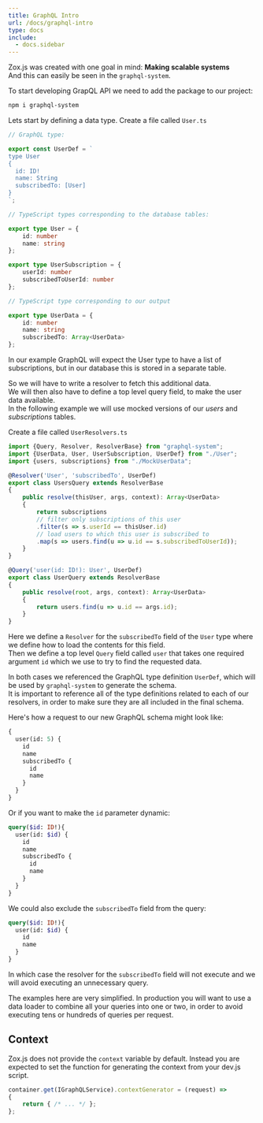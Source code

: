 ```yaml
---
title: GraphQL Intro
url: /docs/graphql-intro
type: docs
include:
  - docs.sidebar
---
```


Zox.js was created with one goal in mind: **Making scalable systems**  
And this can easily be seen in the `graphql-system`.

To start developing GrapQL API we need to add the package to our project:

```bash
npm i graphql-system
```

Lets start by defining a data type. Create a file called `User.ts`

```typescript
// GraphQL type:

export const UserDef = `
type User
{
  id: ID!
  name: String
  subscribedTo: [User]
}
`;

// TypeScript types corresponding to the database tables:

export type User = {
    id: number
    name: string
};

export type UserSubscription = {
    userId: number
    subscribedToUserId: number
};

// TypeScript type corresponding to our output

export type UserData = {
    id: number
    name: string
    subscribedTo: Array<UserData>
};
```

In our example GraphQL will expect the User type to have a list of subscriptions,
but in our database this is stored in a separate table.

So we will have to write a resolver to fetch this additional data.  
We will then also have to define a top level query field, to make the user data available.  
In the following example we will use mocked versions of our _users_ and _subscriptions_ tables.

Create a file called `UserResolvers.ts`

```typescript
import {Query, Resolver, ResolverBase} from "graphql-system";
import {UserData, User, UserSubscription, UserDef} from "./User";
import {users, subscriptions} from "./MockUserData";

@Resolver('User', 'subscribedTo', UserDef)
export class UsersQuery extends ResolverBase
{
    public resolve(thisUser, args, context): Array<UserData>
    {
        return subscriptions
        // filter only subscriptions of this user
        .filter(s => s.userId == thisUser.id)
        // load users to which this user is subscribed to
        .map(s => users.find(u => u.id == s.subscribedToUserId));
    }
}

@Query('user(id: ID!): User', UserDef)
export class UserQuery extends ResolverBase
{
    public resolve(root, args, context): Array<UserData>
    {
        return users.find(u => u.id == args.id);
    }
}
```

Here we define a `Resolver` for the `subscribedTo` field of the `User` type
where we define how to load the contents for this field.  
Then we define a top level `Query` field called `user`
that takes one required argument `id`
which we use to try to find the requested data.

In both cases we referenced the GraphQL type definition `UserDef`,
which will be used by `graphql-system` to generate the schema.  
It is important to reference all of the type definitions
related to each of our resolvers,
in order to make sure they are all included in the final schema.

Here's how a request to our new GraphQL schema might look like:

```graphql
{
  user(id: 5) {
    id
    name
    subscribedTo {
      id
      name
    }
  }
}
```

Or if you want to make the `id` parameter dynamic:

```graphql
query($id: ID!){
  user(id: $id) {
    id
    name
    subscribedTo {
      id
      name
    }
  }
}
```

We could also exclude the `subscribedTo` field from the query:

```graphql
query($id: ID!){
  user(id: $id) {
    id
    name
  }
}
```

In which case the resolver for the `subscribedTo` field will not execute
and we will avoid executing an unnecessary query.

The examples here are very simplified.
In production you will want to use a data loader
to combine all your queries into one or two,
in order to avoid executing tens or hundreds of queries per request.

## Context

Zox.js does not provide the `context` variable by default.
Instead you are expected to set the function for generating the context from your dev.js script.

```js
container.get(IGraphQLService).contextGenerator = (request) =>
{
    return { /* ... */ };
};
```
